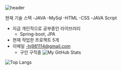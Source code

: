 
  ![header](https://capsule-render.vercel.app/api?type=waving&text=Hello%20Bipats.git%20World!&animation=fadeIn&color=random)

현재 기술 스택
    -JAVA
    -MySql
    -HTML
    -CSS
    -JAVA Script
- 지금 개인적으로 공부중인 라이브러리
    - Spring-boot, JPA
- 현재 작업한 프로젝트 5개
- 이메일
    -hj981114@gmail.com
  - 구인 구직중 
![My GitHub Stats](https://github-readme-stats.vercel.app/api?username=vghwo896&show_icons=true)

![Top Langs](https://github-readme-stats.vercel.app/api/top-langs/?username=vghwo896&layout=compact)


